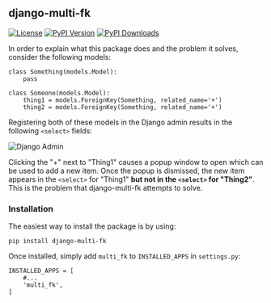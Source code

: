 ## django-multi-fk

[![License](http://img.shields.io/badge/license-MIT-yellow.svg)](http://opensource.org/licenses/MIT)
[![PyPI Version](http://img.shields.io/pypi/v/django-multi-fk.svg)](https://pypi.python.org/pypi/django-multi-fk)
[![PyPI Downloads](http://img.shields.io/pypi/dm/django-multi-fk.svg)](https://pypi.python.org/pypi/django-multi-fk)

In order to explain what this package does and the problem it solves, consider the following models:

    class Something(models.Model):
        pass

    class Someone(models.Model):
        thing1 = models.ForeignKey(Something, related_name='+')
        thing2 = models.ForeignKey(Something, related_name='+')

Registering both of these models in the Django admin results in the following `<select>` fields:

![Django Admin](http://i.stack.imgur.com/JgJQ7.png)

Clicking the "+" next to "Thing1" causes a popup window to open which can be used to add a new item. Once the popup is dismissed, the new item appears in the `<select>` for "Thing1" **but not in the `<select>` for "Thing2"**. This is the problem that django-multi-fk attempts to solve.

### Installation

The easiest way to install the package is by using:

    pip install django-multi-fk

Once installed, simply add `multi_fk` to `INSTALLED_APPS` in `settings.py`:

    INSTALLED_APPS = [
        #...
        'multi_fk',
    ]
    

